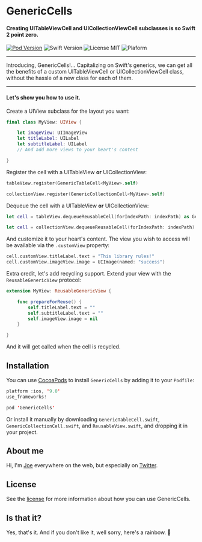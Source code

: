 # GenericCells

#### Creating UITableViewCell and UICollectionViewCell subclasses is so Swift 2 point zero.

[![Pod Version](https://img.shields.io/badge/Pod-1.3-6193DF.svg)](https://cocoapods.org/)
![Swift Version](https://img.shields.io/badge/Swift-4.2-brightgreen.svg)
![License MIT](https://img.shields.io/badge/License-MIT-lightgrey.svg) 
![Plaform](https://img.shields.io/badge/Platform-iOS-lightgrey.svg)

---

Introducing, GenericCells!… Capitalizing on Swift's generics, we can get all the benefits of a custom UITableViewCell or UICollectionViewCell class, without the hassle of a new class for each of them.

---

#### Let's show you how to use it.

Create a UIView subclass for the layout you want:

```swift
final class MyView: UIView {

    let imageView: UIImageView
    let titleLabel: UILabel
    let subtitleLabel: UILabel
    // And add more views to your heart's content

}
```

Register the cell with a UITableView **or** UICollectionView:

```swift
tableView.register(GenericTableCell<MyView>.self)
```
```swift
collectionView.register(GenericCollectionCell<MyView>.self)
```

Dequeue the cell with a UITableView **or** UICollectionView:

```swift
let cell = tableView.dequeueReusableCell(forIndexPath: indexPath) as GenericTableCell<MyView>
```
```swift
let cell = collectionView.dequeueReusableCell(forIndexPath: indexPath) as GenericCollectionCell<MyView>
```

And customize it to your heart's content. The view you wish to access will be available via the `.customView` property:

```swift
cell.customView.titleLabel.text = "This library rules!"
cell.customView.imageView.image = UIImage(named: "success")
```

Extra credit, let's add recycling support. Extend your view with the `ReusableGenericView` protocol:

```swift
extension MyView: ReusableGenericView {

    func prepareForReuse() {
        self.titleLabel.text = ""
        self.subtitleLabel.text = ""
        self.imageView.image = nil
    }

}
```

And it will get called when the cell is recycled.

## Installation
You can use [CocoaPods](http://cocoapods.org/) to install `GenericCells` by adding it to your `Podfile`:

```swift
platform :ios, '9.0'
use_frameworks!

pod 'GenericCells'
```

Or install it manually by downloading `GenericTableCell.swift`, `GenericCollectionCell.swift`, and `ReusableView.swift`, and dropping it in your project.

## About me

Hi, I'm [Joe](http://fabisevi.ch) everywhere on the web, but especially on [Twitter](https://twitter.com/mergesort).

## License

See the [license](LICENSE) for more information about how you can use GenericCells.

## Is that it?

Yes, that's it. And if you don't like it, well sorry, here's a rainbow. 🌈
